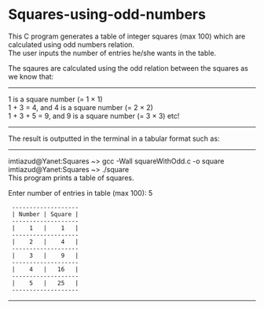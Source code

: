 # Squares-using-odd-numbers
This C program generates a table of integer squares (max 100) which are calculated using odd numbers relation.\
The user inputs the number of entries he/she wants in the table.

The sqaures are calculated using the odd relation between the squares as we know that:

________________________________________________________________________
1 is a square number (= 1 × 1)\
1 + 3 = 4, and 4 is a square number (= 2 × 2)\
1 + 3 + 5 = 9, and 9 is a square number (= 3 × 3) etc!
________________________________________________________________________

The result is outputted in the terminal in a tabular format such as:

-------------------------------------------------------------------------

imtiazud@Yanet:Squares ~> gcc -Wall squareWithOdd.c -o square\
imtiazud@Yanet:Squares ~> ./square\
This program prints a table of squares.

Enter number of entries in table (max 100):  5

     -------------------
     | Number | Square |
     -------------------
     |    1   |    1   |
     -------------------
     |    2   |    4   |
     -------------------
     |    3   |    9   |
     -------------------
     |    4   |   16   |
     -------------------
     |    5   |   25   |
     -------------------

--------------------------------------------------------------------------

